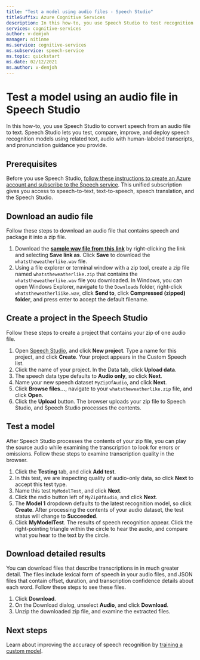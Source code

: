 ```yaml
---
title: "Test a model using audio files - Speech Studio"
titleSuffix: Azure Cognitive Services
description: In this how-to, you use Speech Studio to test recognition of speech in an audio file.
services: cognitive-services
author: v-demjoh
manager: nitinme
ms.service: cognitive-services
ms.subservice: speech-service
ms.topic: quickstart
ms.date: 02/12/2021
ms.author: v-demjoh
---
```


# Test a model using an audio file in Speech Studio

In this how-to, you use Speech Studio to convert speech from an audio file to text. Speech Studio lets you test, compare, improve, and deploy speech recognition models using related text, audio with human-labeled transcripts, and pronunciation guidance you provide.

## Prerequisites

Before you use Speech Studio, [follow these instructions to create an Azure account and subscribe to the Speech service](../custom-speech-overview.md#set-up-your-azure-account). This unified subscription gives you access to speech-to-text, text-to-speech, speech translation, and the Speech Studio.

## Download an audio file

Follow these steps to download an audio file that contains speech and package it into a zip file.

1. Download the **[sample wav file from this link](https://raw.githubusercontent.com/Azure-Samples/cognitive-services-speech-sdk/f9807b1079f3a85f07cbb6d762c6b5449d536027/samples/cpp/windows/console/samples/whatstheweatherlike.wav)** by right-clicking the link and selecting **Save link as**. Click **Save** to download the `whatstheweatherlike.wav` file.
2. Using a file explorer or terminal window with a zip tool, create a zip file named `whatstheweatherlike.zip` that contains the `whatstheweatherlike.wav` file you downloaded. In Windows, you can open Windows Explorer, navigate to the `Downloads` folder, right-click `whatstheweatherliike.wav`, click **Send to**, click **Compressed (zipped) folder**, and press enter to accept the default filename.

## Create a project in the Speech Studio

Follow these steps to create a project that contains your zip of one audio file.

1. Open [Speech Studio](https://speech.microsoft.com/), and click **New project**. Type a name for this project, and click **Create**. Your project appears in the Custom Speech list.
2. Click the name of your project. In the Data tab, click **Upload data**.
3. The speech data type defaults to **Audio only**, so click **Next**.
4. Name your new speech dataset `MyZipOfAudio`, and click **Next**.
5. Click **Browse files...**, navigate to your `whatstheweatherlike.zip` file, and click **Open**.
6. Click the **Upload** button. The browser uploads your zip file to Speech Studio, and Speech Studio processes the contents.

## Test a model

After Speech Studio processes the contents of your zip file, you can play the source audio while examining the transcription to look for errors or omissions. Follow these steps to examine transcription quality in the browser.

1. Click the **Testing** tab, and click **Add test**.
2. In this test, we are inspecting quality of audio-only data, so click **Next** to accept this test type.
3. Name this test `MyModelTest`, and click **Next**.
4. Click the radio button left of `MyZipOfAudio`, and click **Next**.
5. The **Model 1** dropdown defaults to the latest recognition model, so click **Create**. After processing the contents of your audio dataset, the test status will change to **Succeeded**.
6. Click **MyModelTest**. The results of speech recognition appear. Click the right-pointing triangle within the circle to hear the audio, and compare what you hear to the text by the circle.

## Download detailed results

You can download files that describe transcriptions in in much greater detail. The files include lexical form of speech in your audio files, and JSON files that contain offset, duration, and transcription confidence details about each word. Follow these steps to see these files.

1. Click **Download**.
2. On the Download dialog, unselect **Audio**, and click **Download**.
3. Unzip the downloaded zip file, and examine the extracted files.

## Next steps

Learn about improving the accuracy of speech recognition by [training a custom model](../how-to-custom-speech-test-and-train.md).